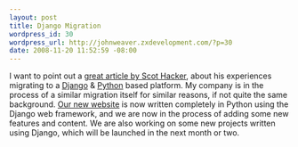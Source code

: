 ```yaml
--- 
layout: post
title: Django Migration
wordpress_id: 30
wordpress_url: http://johnweaver.zxdevelopment.com/?p=30
date: 2008-11-20 11:52:59 -08:00
---
```

I want to point out a <a href="http://birdhouse.org/blog/2008/11/19/notes-on-a-django-migration/">great article by Scot Hacker</a>, about his experiences migrating to a <a href="http://www.djangoproject.com/">Django</a> &amp; <a href="http://www.python.org/">Python</a> based platform. My company is in the process of a similar migration itself for similar reasons, if not quite the same background. <a href="http://www.zxdevelopment.com/">Our new website</a> is now written completely in Python using the Django web framework, and we are now in the process of adding some new features and content. We are also working on some new projects written using Django, which will be launched in the next month or two.
